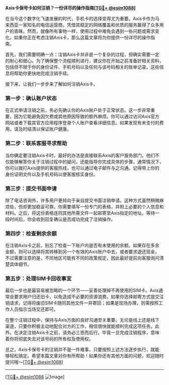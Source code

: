 **Axis卡保号卡如何注销？一份详尽的操作指南[[TG💪+ @esim1088](https://t.me/s/esim1088)]**

在当今这个数字化飞速发展的时代，手机卡的选择变得尤为重要。Axis卡作为马来西亚一家知名的电信运营商，凭借其稳定的网络覆盖和优质的服务赢得了众多用户的青睐。然而，就像所有事物一样，使用过程中难免会遇到一些问题或需求变化。如果你正在考虑注销Axis卡，那么这篇文章将为你提供一份详尽的操作指南。

首先，我们需要明确一点：注销Axis卡并非是一个复杂的过程，但确实需要一定的耐心和细心。为了确保整个流程顺利进行，建议你在开始之前准备好相关资料，包括但不限于你的身份证件、手机号码以及任何与该号码相关的账单记录。这些信息将帮助你更快地完成注销手续。

接下来，让我们一步步来了解如何注销Axis卡。

### **第一步：确认账户状态**
在正式申请注销之前，务必先确认你的Axis账户处于正常状态。这一步非常重要，因为它能避免因欠费或其他原因导致的额外麻烦。你可以通过访问Axis官方网站或者下载其官方应用程序登录个人账户查看详细信息。如果发现有未支付的费用，请及时结清以保证账户健康。

### **第二步：联系客服寻求帮助**
当你确定要注销Axis卡时，最好的办法是直接联系Axis的客户服务部门。他们不仅能够解答你关于注销过程中的疑问，还能指导你完成具体的步骤。通常情况下，你可以拨打Axis提供的客服热线，也可以通过电子邮件与之沟通。记得带上你的身份证明文件以及手机号码以便客服核实身份。

### **第三步：提交书面申请**
除了电话咨询外，许多用户更倾向于亲自提交书面注销申请。这种方式虽然稍微麻烦些，但却更加稳妥可靠。你需要填写一份专门的表格，并附上必要的个人信息和材料。之后，将这份表格连同其他所需文件一起邮寄至Axis指定的地址。等待一段时间后，你会收到回复确认是否成功完成了注销操作。

### **第四步：检查剩余余额**
在注销Axis卡之前，别忘了检查一下账户内是否有未使用的余额。如果存在多余金额，则可以选择将其转移到另一个有效的Axis账户中去，或者要求退还现金。不过需要注意的是，不同地区可能有不同的政策规定，因此最好提前向客服询问清楚具体细节。

### **第五步：处理SIM卡回收事宜**
最后一步也是最容易被忽略的一个环节——妥善处理掉不再使用的SIM卡。Axis通常会要求用户归还旧卡，以免造成不必要的资源浪费。如果你选择邮寄方式提交注销请求，记得将废旧SIM卡随同其他文件一并寄回；如果是现场办理，则需按照工作人员指示当场交还即可。

在整个注销过程中，保持与Axis方面的良好沟通至关重要。无论是线上还是线下渠道，只要你积极主动地配合对方的工作，相信很快就能顺利完成这项任务。此外，在决定注销Axis卡之前，请务必三思而后行。毕竟一旦完成注销程序，意味着你将彻底失去对该号码的所有权及使用权。

总之，Axis卡保号卡的注销并不是一件难事，只要按照上述方法逐步执行，就能够轻松搞定。希望本篇文章对你有所帮助！如果你还有其他方面的问题，欢迎随时提问哦～[[TG💪+ @esim1088](https://t.me/s/esim1088)]

---

[[TG💪+ @esim1088](https://t.me/s/esim1088) ![Image](https://i.postimg.cc/4NQfJmqS/Snipaste-2025-05-13-00-14-12.png)]